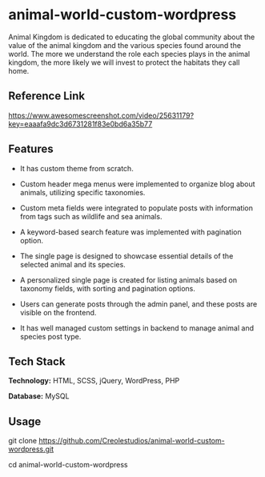 # animal-world-custom-wordpress

Animal Kingdom is dedicated to educating the global community about the value of the animal kingdom and the various species found around the world. The more we understand the role each species plays in the animal kingdom, the more likely we will invest to protect the habitats they call home.


## Reference Link

https://www.awesomescreenshot.com/video/25631179?key=eaaafa9dc3d6731281f83e0bd6a35b77



## Features

- It has custom theme from scratch.

- Custom header mega menus were implemented to organize blog about animals, utilizing specific taxonomies.

- Custom meta fields were integrated to populate posts with information from tags such as wildlife and sea animals.

- A keyword-based search feature was implemented with pagination option.

- The single page is designed to showcase essential details of the selected animal and its species.

- A personalized single page is created for listing animals based on taxonomy fields, with sorting and pagination options.

- Users can generate posts through the admin panel, and these posts are visible on the frontend.

- It has well managed custom settings in backend to manage animal and species post type.


## Tech Stack

**Technology:** HTML, SCSS, jQuery, WordPress, PHP

**Database:** MySQL


## Usage

git clone https://github.com/Creolestudios/animal-world-custom-wordpress.git

cd animal-world-custom-wordpress


